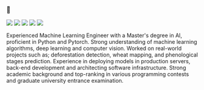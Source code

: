 ### 👋

[<img src="https://img.shields.io/badge/linkedin-%230077B5.svg?&style=for-the-badge&logo=linkedin&logoColor=white" />](https://www.linkedin.com/in/salehmontazeran/) [<img src="https://img.shields.io/badge/twitter-%230077B5.svg?&style=for-the-badge&logo=twitter&logoColor=white&color=00acee" />](https://twitter.com/salehmontazeran) [<img src="https://img.shields.io/badge/youtube-%23FF0000.svg?&style=for-the-badge&logo=youtube&logoColor=white" />](https://www.youtube.com/@salehmontazeran)
[<img src="https://img.shields.io/badge/medium-%2312100E.svg?&style=for-the-badge&logo=medium&logoColor=white" />](https://medium.com/@salehmontazeran) [<img src="https://img.shields.io/badge/saleh_newsletter-%23ff6819.svg?&style=for-the-badge&logo=substack&logoColor=white" />](https://salehmontazeran.substack.com/) 

Experienced Machine Learning Engineer with a Master's degree in AI, proficient in Python and Pytorch. Strong understanding of machine learning algorithms, deep learning and computer vision. Worked on real-world projects such as; deforestation detection, wheat mapping, and phenological stages prediction. Experience in deploying models in production servers, back-end development and architecting software infrastructure. Strong academic background and top-ranking in various programming contests and graduate university entrance examination.


<!--
**salehmontazeran/salehmontazeran** is a ✨ _special_ ✨ repository because its `README.md` (this file) appears on your GitHub profile.
### 🐦 Connect with me on [Twitter](https://twitter.com/salehmontazeran) and [LinkedIn](https://www.linkedin.com/in/salehmontazeran/)
Here are some ideas to get you started:

- 🔭 I’m currently working on AI application in remote sensing
- 👯 I’m looking to collaborate on ...
- 🤔 I’m looking for help with ...
- 💬 Ask me about ...
- 📫 How to reach me: ...
- 😄 Pronouns: ...
- ⚡ Fun fact: ...
-->
